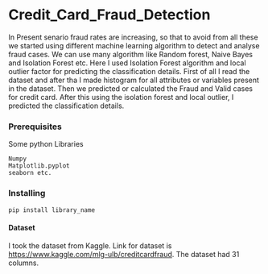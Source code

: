 # Credit_Card_Fraud_Detection
In Present senario fraud rates are increasing, so that to avoid from all these we started using different machine learning algorithm to detect and analyse fraud cases. We can use many algorithm like Random forest, Naive Bayes and Isolation Forest etc. Here I used Isolation Forest algorithm and local outlier factor for predicting the classification details.
First of all I read the dataset and after tha I made histogram for all attributes or variables present in the dataset. Then we predicted or calculated the Fraud and Valid cases for credit card. After this using the isolation forest and local outlier, I predicted the classification details.

### Prerequisites
Some python Libraries
```
Numpy
Matplotlib.pyplot
seaborn etc.
```

### Installing
```
pip install library_name
```
#### Dataset
I took the dataset from Kaggle. Link for dataset is https://www.kaggle.com/mlg-ulb/creditcardfraud. The dataset had 31 columns.
